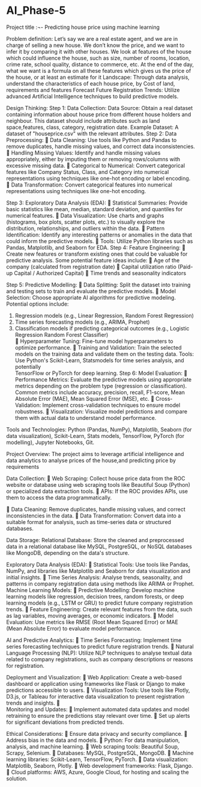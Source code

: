 # AI_Phase-5

Project title :¬- Predicting house price  using                                    machine learning 

Problem definition:
Let’s say we are a real estate agent, and we are in charge of selling a new house. We don’t know the price, and we want to infer it by comparing it with other houses. We look at features of the house which could influence the house, such as size, number of rooms, location, crime rate, school quality, distance to commerce, etc. At the end of the day, what we want is a formula on all these features which gives us the price of the house, or at least an estimate for it
  Landscape: Through data analysis, understand the characteristics of each house price, by
Cost of land, requirements and features
Forecast Future Registration Trends: Utilize advanced Artificial Intelligence techniques to build predictive models.


Design Thinking:
Step 1: Data Collection:
Data Source: Obtain a real dataset containing information about house price from different house holders and neighbour. This dataset should include attributes such as land space,features, class, category, registration date.
Example Dataset: A dataset of "houseprice.csv" with the relevant attributes.
Step 2: Data Preprocessing:
	Data Cleaning: Use tools like Python and Pandas to remove duplicates, handle missing values, and correct data inconsistencies.
	Handling Missing Values: Identify and handle missing values appropriately, either by imputing them or removing rows/columns with excessive missing data.
	Categorical to Numerical: Convert categorical features like Company Status, Class, and Category into numerical representations using techniques like one-hot encoding or label encoding.
	Data Transformation: Convert categorical features into numerical representations using techniques like one-hot encoding.


Step 3: Exploratory Data Analysis (EDA):
	Statistical Summaries: Provide basic statistics like mean, median, standard deviation, and quantiles for numerical features.
	Data Visualization: Use charts and graphs (histograms, box plots, scatter plots, etc.) to visually explore the distribution, relationships, and outliers within the data.
	Pattern Identification: Identify any interesting patterns or anomalies in the data that could inform the predictive models. 
	Tools: Utilize Python libraries such as Pandas, Matplotlib, and Seaborn for EDA.
Step 4: Feature Engineering:
	Create new features or transform existing ones that could be valuable for predictive analysis. Some potential feature ideas include:
	Age of the company (calculated from registration date)
	Capital utilization ratio (Paid-up Capital / Authorized Capital)
	Time trends and seasonality indicators
 
Step 5: Predictive Modelling:
	Data Splitting: Split the dataset into training and testing sets to train and evaluate the predictive models.
	Model Selection: Choose appropriate AI algorithms for predictive modeling. Potential options include:
1.	Regression models (e.g., Linear Regression, Random Forest Regression)
2.	Time series forecasting models (e.g., ARIMA, Prophet)
3.	Classification models if predicting categorical outcomes (e.g., Logistic 
                              Regression Random Forest Classifier)         
	Hyperparameter Tuning: Fine-tune model hyperparameters to optimize performance.
	Training and Validation: Train the selected models on the training data and validate them on the testing data.
           Tools: Use Python's Scikit-Learn, Statsmodels for time series analysis, and potentially            
            TensorFlow or PyTorch for deep learning.
Step 6: Model Evaluation:
	Performance Metrics: Evaluate the predictive models using appropriate metrics depending on the problem type (regression or classification). Common metrics include accuracy, precision, recall, F1-score, Mean Absolute Error (MAE), Mean Squared Error (MSE), etc.
	Cross-Validation: Implement cross-validation techniques to ensure model robustness.
	Visualization: Visualize model predictions and compare them with actual data to understand model performance.

Tools and Technologies:
Python (Pandas, NumPy), Matplotlib, Seaborn (for data visualization), Scikit-Learn, Stats models, TensorFlow, PyTorch (for modelling), Jupyter Notebooks, Git. 

Project Overview:
The project aims to leverage artificial intelligence and data analytics to analyse prices of the house,and predicting price by requirements

Data Collection:
	Web Scraping: Collect house price data from the ROC website or database using web scraping tools like Beautiful Soup (Python) or specialized data extraction tools.
	APIs: If the ROC provides APIs, use them to access the data programmatically.
 
 
	Data Cleaning: Remove duplicates, handle missing values, and correct inconsistencies in the data.
	Data Transformation: Convert data into a suitable format for analysis, such as time-series data or structured databases.

Data Storage:
   Relational Database: Store the cleaned and preprocessed data in a relational database like MySQL, PostgreSQL, or NoSQL databases like MongoDB, depending on the data's structure.
 
 Exploratory Data Analysis (EDA):
	Statistical Tools: Use tools like Pandas, NumPy, and libraries like Matplotlib and Seaborn for data visualization and initial insights.
	Time Series Analysis: Analyse trends, seasonality, and patterns in company registration data using methods like ARIMA or Prophet.
 Machine Learning Models:
	Predictive Modelling: Develop machine learning models like regression, decision trees, random forests, or deep learning models (e.g., LSTM or GRU) to predict future company registration trends.
	Feature Engineering: Create relevant features from the data, such as lag variables, moving averages, or economic indicators.
	Model Evaluation: Use metrics like RMSE (Root Mean Squared Error) or MAE (Mean Absolute Error) to evaluate model performance.

 AI and Predictive Analytics: 
	Time Series Forecasting: Implement time series forecasting techniques to predict future registration trends.
	Natural Language Processing (NLP): Utilize NLP techniques to analyse textual data related to company registrations, such as company descriptions or reasons for registration.
 
 Deployment and Visualization: 
	Web Application: Create a web-based dashboard or application using frameworks like Flask or Django to make predictions accessible to users.
	Visualization Tools: Use tools like Plotly, D3.js, or Tableau for interactive data visualization to present registration trends and insights.
	
 Monitoring and Updates:
	Implement automated data updates and model retraining to ensure the predictions stay relevant over time.
	Set up alerts for significant deviations from predicted trends.

 Ethical Considerations: 
	Ensure data privacy and security compliance.
	Address bias in the data and models.
	Python: For data manipulation, analysis, and machine learning.
	Web scraping tools: Beautiful Soup, Scrapy, Selenium.
	Databases: MySQL, PostgreSQL, MongoDB.
	Machine learning libraries: Scikit-Learn, TensorFlow, PyTorch.
	Data visualization: Matplotlib, Seaborn, Plotly.
	Web development frameworks: Flask, Django.
	Cloud platforms: AWS, Azure, Google Cloud, for hosting and scaling the solution.
